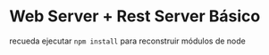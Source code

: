 # Web Server + Rest Server Básico

recueda ejecutar ```npm install``` para reconstruir módulos de node